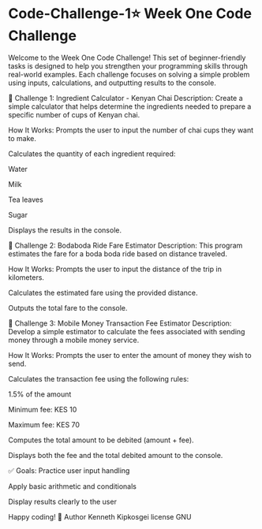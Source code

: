 # Code-Challenge-1⭐ Week One Code Challenge
Welcome to the Week One Code Challenge! This set of beginner-friendly tasks is designed to help you strengthen your programming skills through real-world examples. Each challenge focuses on solving a simple problem using inputs, calculations, and outputting results to the console.

🚩 Challenge 1: Ingredient Calculator - Kenyan Chai
Description:
Create a simple calculator that helps determine the ingredients needed to prepare a specific number of cups of Kenyan chai.

How It Works:
Prompts the user to input the number of chai cups they want to make.

Calculates the quantity of each ingredient required:

Water

Milk

Tea leaves

Sugar

Displays the results in the console.

🛵 Challenge 2: Bodaboda Ride Fare Estimator
Description:
This program estimates the fare for a boda boda ride based on distance traveled.

How It Works:
Prompts the user to input the distance of the trip in kilometers.

Calculates the estimated fare using the provided distance.

Outputs the total fare to the console.

💸 Challenge 3: Mobile Money Transaction Fee Estimator
Description:
Develop a simple estimator to calculate the fees associated with sending money through a mobile money service.

How It Works:
Prompts the user to enter the amount of money they wish to send.

Calculates the transaction fee using the following rules:

1.5% of the amount

Minimum fee: KES 10

Maximum fee: KES 70

Computes the total amount to be debited (amount + fee).

Displays both the fee and the total debited amount to the console.

✅ Goals:
Practice user input handling

Apply basic arithmetic and conditionals

Display results clearly to the user

Happy coding! 🚀
Author 
Kenneth Kipkosgei
license GNU
